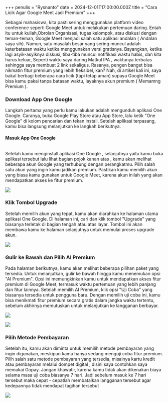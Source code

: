 +++
penulis = "Rysnanto"
date = 2024-12-01T17:00:00.000Z
title = "Cara Licik Agar Google Meet Jadi Premium"
+++

Sebagai mahasiswa, kita pasti sering menggunakan platform video conference seperti Google Meet untuk melakukan pertemuan daring. Entah itu untuk kuliah,Obrolan Organisasi, tugas kelompok, atau diskusi dengan teman-teman, Google Meet menjadi salah satu aplikasi andalan ( Andalan saya sih). Namun, satu masalah besar yang sering muncul adalah keterbatasan waktu ketika menggunakan versi gratisnya. Bayangkan, ketika lagi asyik-asyiknya diskusi, tiba-tiba muncul notifikasi waktu habis, dan kita harus keluar, Seperti waktu saya daring Matkul IPA , waktunya terbatas sehingga saya membuat 2 link sekaligus. Rasanya, pengen banget bisa nikmatin fitur premium yang lebih fleksibel, kan? Nah, di artikel kali ini, saya bakal berbagi beberapa cara licik (tapi tetap aman) supaya Google Meet bisa kamu pakai tanpa batasan waktu, layaknya akun premium ( Memamng Premium ).

### Download App One Google

Langkah pertama yang perlu kamu lakukan adalah mengunduh aplikasi One Google. Caranya, buka Google Play Store atau App Store, lalu ketik "One Google" di kolom pencarian dan tekan install. Setelah aplikasi terpasang, kamu bisa langsung melanjutkan ke langkah berikutnya.

#### **Masuk App One Google**

```javascript
```

Setelah kamu menginstall aplikasi One Google , selanjutnya yaitu kamu buka aplikasi tersebut lalu lihat bagian pojok kanan atas , kamu akan melihat beberapa akun Google yang terhubung dengan perangkatmu. Pilih salah satu akun yang ingin kamu jadikan premium. Pastikan kamu memilih akun yang biasa kamu gunakan untuk Google Meet, karena akun inilah yang akan mendapatkan akses ke fitur premium.

![](</tutorial/Group 168.png>)

### Klik Tombol Upgrade

Setelah memilih akun yang tepat, kamu akan diarahkan ke halaman utama aplikasi One Google. Di halaman ini, cari dan klik tombol "Upgrade" yang biasanya terletak di bagian tengah atau atas layar. Tombol ini akan membawa kamu ke halaman selanjutnya untuk memulai proses upgrade akun.

![](</tutorial/Group 169.png>)

### Gulir ke Bawah dan Pilih AI Premium

Pada halaman berikutnya, kamu akan melihat beberapa pilihan paket yang tersedia. Untuk melanjutkan, gulir ke bawah hingga kamu menemukan opsi "AI Premium". Opsi ini memungkinkan kamu untuk mendapatkan akses fitur premium di Google Meet, termasuk waktu pertemuan yang lebih panjang dan fitur lainnya. Setelah memilih AI Premium, klik opsi "Uji Coba" yang biasanya tersedia untuk pengguna baru. Dengan memilih uji coba ini, kamu bisa menikmati fitur premium secara gratis dalam jangka waktu tertentu, sebelum akhirnya memutuskan untuk melanjutkan ke langganan berbayar.

![](</tutorial/Group 170.png>)

![](</tutorial/Group 171.png>)

### Pilih Metode Pembayaran

Setelah itu, kamu akan diminta untuk memilih metode pembayaran yang ingin digunakan, meskipun kamu hanya sedang menguji coba fitur premium. Pilih salah satu metode pembayaran yang tersedia, misalnya kartu kredit atau pembayaran melalui dompet digital , disini saya contohkan saya memakai Gopay. Jangan khawatir, karena kamu tidak akan dikenakan biaya selama masa uji coba biasanya 7 hari. Jadi sebelum masuk ke 7 hari tersebut maka cepat - cepatlah membatalkan langganan tersebut agar kedepannya tidak mendapat tagihan  tersebut

![](</tutorial/WhatsApp Image 2024-12-02 at 18.58.07_51d49039.png>)
